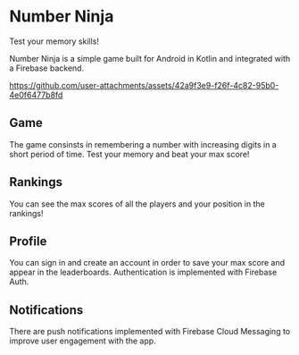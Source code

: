# Number Ninja
Test your memory skills!

Number Ninja is a simple game built for Android in Kotlin and integrated with a Firebase backend.

https://github.com/user-attachments/assets/42a9f3e9-f26f-4c82-95b0-4e0f6477b8fd

## Game
The game consinsts in remembering a number with increasing digits in a short period of time. Test your memory and beat your max score!

## Rankings
You can see the max scores of all the players and your position in the rankings!

## Profile
You can sign in and create an account in order to save your max score and appear in the leaderboards. Authentication is implemented with Firebase Auth.

## Notifications
There are push notifications implemented with Firebase Cloud Messaging to improve user engagement with the app.

